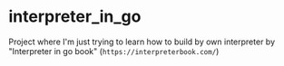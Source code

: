 # interpreter_in_go

Project where I'm just trying to learn how to build by own interpreter by "Interpreter in go book" (`https://interpreterbook.com/`)
